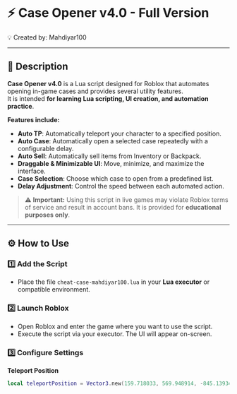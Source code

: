 # ⚡ Case Opener v4.0 - Full Version
💡 Created by: Mahdiyar100

---

## 📖 Description
**Case Opener v4.0** is a Lua script designed for Roblox that automates opening in-game cases and provides several utility features.  
It is intended **for learning Lua scripting, UI creation, and automation practice**.  

**Features include:**
- **Auto TP**: Automatically teleport your character to a specified position.  
- **Auto Case**: Automatically open a selected case repeatedly with a configurable delay.  
- **Auto Sell**: Automatically sell items from Inventory or Backpack.  
- **Draggable & Minimizable UI**: Move, minimize, and maximize the interface.  
- **Case Selection**: Choose which case to open from a predefined list.  
- **Delay Adjustment**: Control the speed between each automated action.

> ⚠️ **Important:** Using this script in live games may violate Roblox terms of service and result in account bans. It is provided for **educational purposes only**.

---

## ⚙️ How to Use

### 1️⃣ Add the Script
- Place the file `cheat-case-mahdiyar100.lua` in your **Lua executor** or compatible environment.

### 2️⃣ Launch Roblox
- Open Roblox and enter the game where you want to use the script.  
- Execute the script via your executor. The UI will appear on-screen.

### 3️⃣ Configure Settings

**Teleport Position**
```lua
local teleportPosition = Vector3.new(159.718033, 569.948914, -845.139343)
